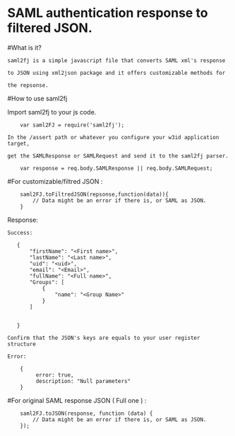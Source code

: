 # SAML authentication response to filtered JSON.

#What is it?

    saml2fj is a simple javascript file that converts SAML xml's response 
    
    to JSON using xml2json package and it offers customizable methods for 
    
    the repsonse.

#How to use saml2fj

Import saml2fj to your js code.

```
    var saml2FJ = require('saml2fj');

```

    In the /assert path or whatever you configure your w3id application target, 

    get the SAMLResponse or SAMLRequest and send it to the saml2fj parser.

```
    var response = req.body.SAMLResponse || req.body.SAMLRequest;

```

#For customizable/filtred JSON : 

```
    saml2FJ.toFiltredJSON(repsonse,function(data)){
        // Data might be an error if there is, or SAML as JSON.
    }

```

 Response:

    Success:

 ```
    {
        "firstName": "<First name>",
        "lastName": "<Last name>",
        "uid": "<uid>",
        "email": "<Email>",
        "fullName": "<Full name>",
        "Groups": [
            {
                "name": "<Group Name>"
            }
        ]


    }
 ```
    Confirm that the JSON's keys are equals to your user register structure

    Error: 

```
    {
         error: true, 
         description: "Null parameters"
    }

```

#For original SAML response JSON ( Full one ) :


```    
    saml2FJ.toJSON(response, function (data) {
        // Data might be an error if there is, or SAML as JSON.
    });

```

